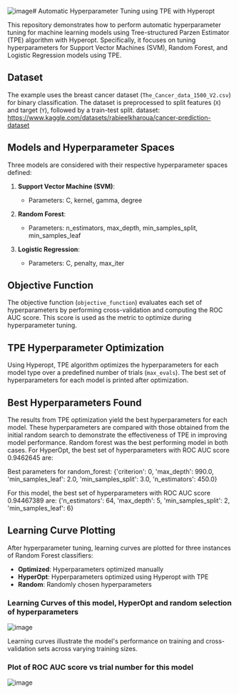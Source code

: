 ![image](https://github.com/m-umar-j/Auto-hype/assets/132677327/fc6da6f5-69d1-4b4d-b808-2d7f190786ff)# Automatic Hyperparameter Tuning using TPE with Hyperopt

This repository demonstrates how to perform automatic hyperparameter tuning for machine learning models using Tree-structured Parzen Estimator (TPE) algorithm with Hyperopt. Specifically, it focuses on tuning hyperparameters for Support Vector Machines (SVM), Random Forest, and Logistic Regression models using TPE.

## Dataset

The example uses the breast cancer dataset (`The_Cancer_data_1500_V2.csv`) for binary classification. The dataset is preprocessed to split features (`X`) and target (`Y`), followed by a train-test split.
dataset: https://www.kaggle.com/datasets/rabieelkharoua/cancer-prediction-dataset
## Models and Hyperparameter Spaces

Three models are considered with their respective hyperparameter spaces defined:

1. **Support Vector Machine (SVM)**:
   - Parameters: C, kernel, gamma, degree

2. **Random Forest**:
   - Parameters: n_estimators, max_depth, min_samples_split, min_samples_leaf

3. **Logistic Regression**:
   - Parameters: C, penalty, max_iter

## Objective Function

The objective function (`objective_function`) evaluates each set of hyperparameters by performing cross-validation and computing the ROC AUC score. This score is used as the metric to optimize during hyperparameter tuning.

## TPE Hyperparameter Optimization

Using Hyperopt, TPE algorithm optimizes the hyperparameters for each model type over a predefined number of trials (`max_evals`). The best set of hyperparameters for each model is printed after optimization.
## Best Hyperparameters Found
The results from TPE optimization yield the best hyperparameters for each model. These hyperparameters are compared with those obtained from the initial random search to demonstrate the effectiveness of TPE in improving model performance.
Random forest was the best performing model in both cases.
For HyperOpt, the best set of hyperparameters with ROC AUC score 0.9462645 are:

Best parameters for random_forest: {'criterion': 0,
 'max_depth': 990.0,
 'min_samples_leaf': 2.0,
 'min_samples_split': 3.0,
 'n_estimators': 450.0}

For this model, the best set of hyperparameters with ROC AUC score 0.94467389 are:
{'n_estimators': 64,
 'max_depth': 5,
 'min_samples_split': 2,
 'min_samples_leaf': 6}


## Learning Curve Plotting

After hyperparameter tuning, learning curves are plotted for three instances of Random Forest classifiers:
- **Optimized**: Hyperparameters optimized manually
- **HyperOpt**: Hyperparameters optimized using Hyperopt with TPE
- **Random**: Randomly chosen hyperparameters

### Learning Curves of this model, HyperOpt and random selection of hyperparameters
![image](https://github.com/m-umar-j/Auto-hype/assets/132677327/dc6de72c-b48d-48e2-8425-9c00c28cd6c2)


Learning curves illustrate the model's performance on training and cross-validation sets across varying training sizes. 

### Plot of ROC AUC score vs trial number for this model
![image](https://github.com/m-umar-j/Auto-hype/assets/132677327/23216823-76f3-4a44-a955-b586d045bd0b)





